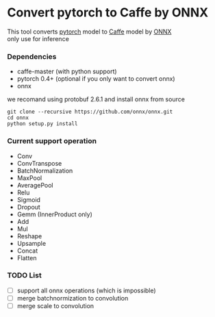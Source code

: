 # Convert pytorch to Caffe by ONNX
This tool converts [pytorch](https://github.com/pytorch/pytorch) model to [Caffe](https://github.com/BVLC/caffe) model by [ONNX](https://github.com/onnx/onnx)  
only use for inference

### Dependencies
* caffe-master (with python support)
* pytorch 0.4+ (optional if you only want to convert onnx)
* onnx

we recomand using protobuf 2.6.1 and install onnx from source  
```
git clone --recursive https://github.com/onnx/onnx.git
cd onnx 
python setup.py install
```

### Current support operation
* Conv
* ConvTranspose
* BatchNormalization
* MaxPool
* AveragePool
* Relu
* Sigmoid
* Dropout
* Gemm (InnerProduct only)
* Add
* Mul
* Reshape
* Upsample
* Concat
* Flatten

### TODO List
 - [ ] support all onnx operations (which is impossible)
 - [ ] merge batchnormization to convolution
 - [ ] merge scale to convolution
